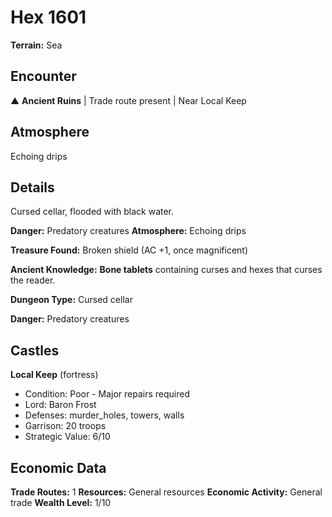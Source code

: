 # Hex 1601

**Terrain:** Sea

## Encounter
▲ **Ancient Ruins** | Trade route present | Near Local Keep

## Atmosphere
Echoing drips

## Details
Cursed cellar, flooded with black water.

**Danger:** Predatory creatures
**Atmosphere:** Echoing drips

**Treasure Found:** Broken shield (AC +1, once magnificent)

**Ancient Knowledge:** **Bone tablets** containing curses and hexes that curses the reader.

**Dungeon Type:** Cursed cellar

**Danger:** Predatory creatures

## Castles
**Local Keep** (fortress)
- Condition: Poor - Major repairs required
- Lord: Baron Frost
- Defenses: murder_holes, towers, walls
- Garrison: 20 troops
- Strategic Value: 6/10

## Economic Data
**Trade Routes:** 1
**Resources:** General resources
**Economic Activity:** General trade
**Wealth Level:** 1/10
